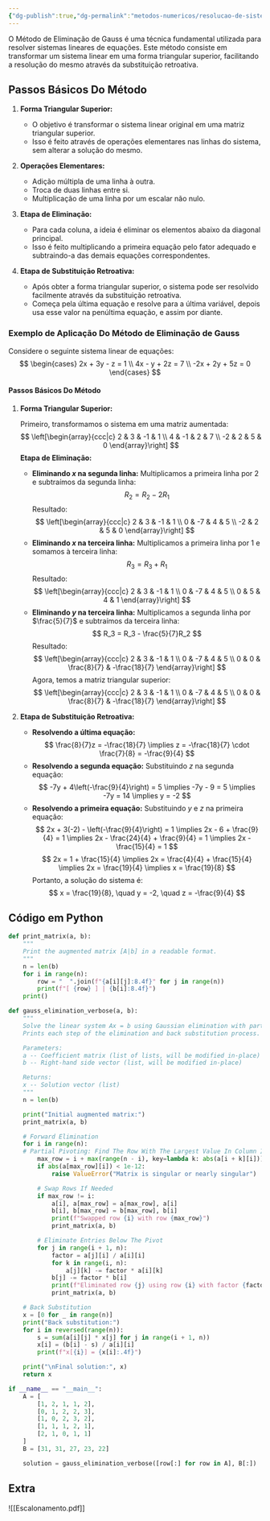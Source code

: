 ```yaml
---
{"dg-publish":true,"dg-permalink":"metodos-numericos/resolucao-de-sistemas-lineares/metodo-de-eliminacao-de-gauss","permalink":"/metodos-numericos/resolucao-de-sistemas-lineares/metodo-de-eliminacao-de-gauss/","created":"2025-05-20T13:30:13.842-03:00"}
---
```



O Método de Eliminação de Gauss é uma técnica fundamental utilizada para resolver sistemas lineares de equações. Este método consiste em transformar um sistema linear em uma forma triangular superior, facilitando a resolução do mesmo através da substituição retroativa.

## Passos Básicos Do Método

1. **Forma Triangular Superior:**
   - O objetivo é transformar o sistema linear original em uma matriz triangular superior.
   - Isso é feito através de operações elementares nas linhas do sistema, sem alterar a solução do mesmo.

2. **Operações Elementares:**
   - Adição múltipla de uma linha à outra.
   - Troca de duas linhas entre si.
   - Multiplicação de uma linha por um escalar não nulo.

3. **Etapa de Eliminação:**
   - Para cada coluna, a ideia é eliminar os elementos abaixo da diagonal principal.
   - Isso é feito multiplicando a primeira equação pelo fator adequado e subtraindo-a das demais equações correspondentes.

4. **Etapa de Substituição Retroativa:**
   - Após obter a forma triangular superior, o sistema pode ser resolvido facilmente através da substituição retroativa.
   - Começa pela última equação e resolve para a última variável, depois usa esse valor na penúltima equação, e assim por diante.

### Exemplo de Aplicação Do Método de Eliminação de Gauss

Considere o seguinte sistema linear de equações:
$$
\begin{cases}
2x + 3y - z = 1 \\
4x - y + 2z = 7 \\
-2x + 2y + 5z = 0
\end{cases}
$$
#### Passos Básicos Do Método

1. **Forma Triangular Superior:**

   Primeiro, transformamos o sistema em uma matriz aumentada:
$$
\left[\begin{array}{ccc|c}
2 & 3 & -1 & 1 \\
4 & -1 & 2 & 7 \\
-2 & 2 & 5 & 0
\end{array}\right]
$$
   **Etapa de Eliminação:**

   - **Eliminando $x$ na segunda linha:**
     Multiplicamos a primeira linha por 2 e subtraímos da segunda linha:
$$
R_2 = R_2 - 2R_1
$$
    Resultado:
$$
\left[\begin{array}{ccc|c}
2 & 3 & -1 & 1 \\
0 & -7 & 4 & 5 \\
-2 & 2 & 5 & 0
\end{array}\right]
$$
   - **Eliminando $x$ na terceira linha:**
     Multiplicamos a primeira linha por 1 e somamos à terceira linha:
$$
R_3 = R_3 + R_1
$$
    Resultado:
$$
\left[\begin{array}{ccc|c}
2 & 3 & -1 & 1 \\
0 & -7 & 4 & 5 \\
0 & 5 & 4 & 1
\end{array}\right]
$$
   - **Eliminando $y$ na terceira linha:**
     Multiplicamos a segunda linha por $\frac{5}{7}$ e subtraímos da terceira linha:
$$
R_3 = R_3 - \frac{5}{7}R_2
$$
    Resultado:
$$
\left[\begin{array}{ccc|c}
2 & 3 & -1 & 1 \\
0 & -7 & 4 & 5 \\
0 & 0 & \frac{8}{7} & -\frac{18}{7}
\end{array}\right]
$$
   Agora, temos a matriz triangular superior:
$$
\left[\begin{array}{ccc|c}
2 & 3 & -1 & 1 \\
0 & -7 & 4 & 5 \\
0 & 0 & \frac{8}{7} & -\frac{18}{7}
\end{array}\right]
$$
2. **Etapa de Substituição Retroativa:**

   - **Resolvendo a última equação:**
$$
\frac{8}{7}z = -\frac{18}{7} \implies z = -\frac{18}{7} \cdot \frac{7}{8} = -\frac{9}{4}
$$
   - **Resolvendo a segunda equação:**
     Substituindo $z$ na segunda equação:
$$
-7y + 4\left(-\frac{9}{4}\right) = 5 \implies -7y - 9 = 5 \implies -7y = 14 \implies y = -2
$$
   - **Resolvendo a primeira equação:**
     Substituindo $y$ e $z$ na primeira equação:
$$
2x + 3(-2) - \left(-\frac{9}{4}\right) = 1 \implies 2x - 6 + \frac{9}{4} = 1 \implies 2x - \frac{24}{4} + \frac{9}{4} = 1 \implies 2x - \frac{15}{4} = 1
$$
$$
2x = 1 + \frac{15}{4} \implies 2x = \frac{4}{4} + \frac{15}{4} \implies 2x = \frac{19}{4} \implies x = \frac{19}{8}
$$
	Portanto, a solução do sistema é:
$$
x = \frac{19}{8}, \quad y = -2, \quad z = -\frac{9}{4}
$$
## Código em Python

```python
def print_matrix(a, b):
    """
    Print the augmented matrix [A|b] in a readable format.
    """
    n = len(b)
    for i in range(n):
        row = "  ".join(f"{a[i][j]:8.4f}" for j in range(n))
        print(f"[ {row} ] | {b[i]:8.4f}")
    print()

def gauss_elimination_verbose(a, b):
    """
    Solve the linear system Ax = b using Gaussian elimination with partial pivoting.
    Prints each step of the elimination and back substitution process.

    Parameters:
    a -- Coefficient matrix (list of lists, will be modified in-place)
    b -- Right-hand side vector (list, will be modified in-place)

    Returns:
    x -- Solution vector (list)
    """
    n = len(b)

    print("Initial augmented matrix:")
    print_matrix(a, b)

	# Forward Elimination
    for i in range(n):
	# Partial Pivoting: Find The Row With The Largest Value In Column I
        max_row = i + max(range(n - i), key=lambda k: abs(a[i + k][i]))
        if abs(a[max_row][i]) < 1e-12:
            raise ValueError("Matrix is singular or nearly singular")

		# Swap Rows If Needed
        if max_row != i:
            a[i], a[max_row] = a[max_row], a[i]
            b[i], b[max_row] = b[max_row], b[i]
            print(f"Swapped row {i} with row {max_row}")
            print_matrix(a, b)

		# Eliminate Entries Below The Pivot
        for j in range(i + 1, n):
            factor = a[j][i] / a[i][i]
            for k in range(i, n):
                a[j][k] -= factor * a[i][k]
            b[j] -= factor * b[i]
            print(f"Eliminated row {j} using row {i} with factor {factor:.4f}")
            print_matrix(a, b)

	# Back Substitution
    x = [0 for _ in range(n)]
    print("Back substitution:")
    for i in reversed(range(n)):
        s = sum(a[i][j] * x[j] for j in range(i + 1, n))
        x[i] = (b[i] - s) / a[i][i]
        print(f"x[{i}] = {x[i]:.4f}")

    print("\nFinal solution:", x)
    return x

if __name__ == "__main__":
    A = [
        [1, 2, 1, 1, 2],
        [0, 1, 2, 2, 3],
        [1, 0, 2, 3, 2],
        [1, 1, 1, 2, 1],
        [2, 1, 0, 1, 1]
    ]
    B = [31, 31, 27, 23, 22]

    solution = gauss_elimination_verbose([row[:] for row in A], B[:])
```

## Extra

![[Escalonamento.pdf]]
